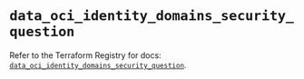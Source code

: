 # `data_oci_identity_domains_security_question`

Refer to the Terraform Registry for docs: [`data_oci_identity_domains_security_question`](https://registry.terraform.io/providers/hashicorp/oci/7.19.0/docs/data-sources/identity_domains_security_question).
